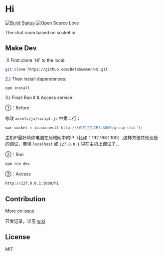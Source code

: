# Hi

[![Build Status](https://travis-ci.org/BetaSummer/Hi.svg?branch=master)](https://travis-ci.org/BetaSummer/Hi)
![Open Source Love](https://badges.frapsoft.com/os/v1/open-source.svg?v=103)

The chat room based on socket.io

## Make Dev


.1) First clone 'Hi' to the local:

```bash
git clone https://github.com/BetaSummer/Hi.git
```

2.) Then install dependences:

```bash
npm install
```

3.) Finall Run it  & Access service:

①：Before

修改 `assets/js/script.js` 中第二行：

```javascript
var socket = io.connect('http://{你的主机IP}:3000/group-chat');
```
主机IP最好填你电脑在局域网中的IP（比如：192.168.1.100）,这样方便其他设备的调试，若填 `localhost` 或 `127.0.0.1` 只在主机上调试了...

②：Run

```bash
npm run dev
```

③：Access

```bash
http://127.0.0.1:3000/hi
```

## Contribution

More on [issue](https://github.com/BetaSummer/Hi/issues)

开发记录，详见 [wiki](https://github.com/BetaSummer/Hi/wiki)

## License

MIT